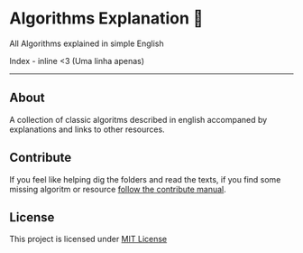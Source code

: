 # Algorithms Explanation 📖

All Algorithms explained in simple English

Index - inline <3 (Uma linha apenas)

---

## About

A collection of classic algoritms described in english accompaned by explanations and links to other resources.

## Contribute

If you feel like helping dig the folders and read the texts, if you find some missing algoritm or resource [follow the contribute manual](CONTRIBUTE.md).

## License

This project is licensed under [MIT License](LICENSE)
